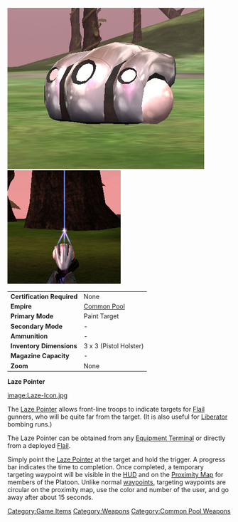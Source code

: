 ![](/images/Laze_Pointer.jpg "fig:Laze_Pointer.jpg")
![](/images/Laze_powered.jpg "fig:Laze_powered.jpg")

|                            |                                        |
| -------------------------- | -------------------------------------- |
| **Certification Required** | None                                   |
| **Empire**                 | [Common Pool](/Common_Pool "wikilink") |
| **Primary Mode**           | Paint Target                           |
| **Secondary Mode**         | \-                                     |
| **Ammunition**             | \-                                     |
| **Inventory Dimensions**   | 3 x 3 (Pistol Holster)                 |
| **Magazine Capacity**      | \-                                     |
| **Zoom**                   | None                                   |

**Laze Pointer**

[image:Laze-Icon.jpg](/image:Laze-Icon.jpg "wikilink")

The [Laze Pointer](/Laze_Pointer "wikilink") allows front-line troops to
indicate targets for [Flail](/Flail "wikilink") gunners, who will be
quite far from the target. (It is also useful for
[Liberator](/Liberator "wikilink") bombing runs.)

The Laze Pointer can be obtained from any [Equipment
Terminal](/Equipment_Terminal "wikilink") or directly from a deployed
[Flail](/Flail "wikilink").

Simply point the [Laze Pointer](/Laze_Pointer "wikilink") at the target
and hold the trigger. A progress bar indicates the time to completion.
Once completed, a temporary targeting waypoint will be visible in the
[HUD](/HUD "wikilink") and on the [Proximity
Map](/Proximity_Map "wikilink") for members of the Platoon. Unlike normal
[waypoints](/waypoint "wikilink"), targeting waypoints are circular on
the proximity map, use the color and number of the user, and go away
after about 15 seconds.

[Category:Game Items](/Category:Game_Items "wikilink")
[Category:Weapons](/Category:Weapons "wikilink") [Category:Common Pool
Weapons](/Category:Common_Pool_Weapons "wikilink")
